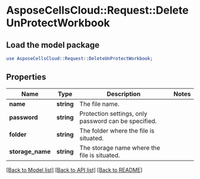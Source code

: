 # AsposeCellsCloud::Request::DeleteUnProtectWorkbook 

## Load the model package
```perl
use AsposeCellsCloud::Request::DeleteUnProtectWorkbook;
```

## Properties
Name | Type | Description | Notes
------------ | ------------- | ------------- | -------------
**name** | **string** | The file name. |
**password** | **string** | Protection settings, only password can be specified. |
**folder** | **string** | The folder where the file is situated. |
**storage_name** | **string** | The storage name where the file is situated. |  

[[Back to Model list]](../README.md#documentation-for-requests) [[Back to API list]](../README.md#documentation-for-api-endpoints) [[Back to README]](../README.md)

